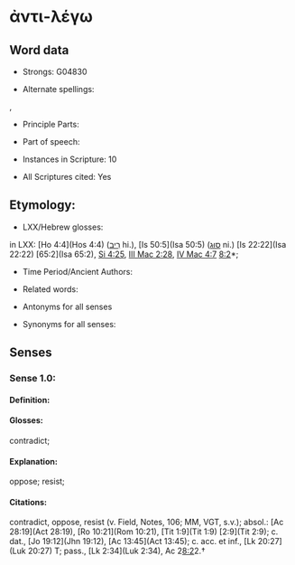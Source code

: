 # ἀντι-λέγω

<!-- Status: S2=NeedsEdits -->
<!-- Lexica used for edits:   -->

## Word data

* Strongs: G04830

* Alternate spellings:

,

* Principle Parts: 


* Part of speech: 


* Instances in Scripture: 10

* All Scriptures cited: Yes

## Etymology: 


* LXX/Hebrew glosses: 

in LXX: [Ho 4:4](Hos 4:4) ([רִיב](//en-uhl/H7378) hi.), [Is 50:5](Isa 50:5) ([סוּג](//en-uhl/H5472) ni.) [Is 22:22](Isa 22:22) [65:2](Isa 65:2), [Si 4:25](Sir.4.25), [III Mac 2:28](3Macc.2.28), [IV Mac 4:7](4Macc.4.7) [8:2](4Macc.8.2)*;

* Time Period/Ancient Authors: 


* Related words: 

* Antonyms for all senses

* Synonyms for all senses: 


## Senses 


### Sense  1.0: 

#### Definition: 

#### Glosses: 

contradict; 

#### Explanation: 

oppose; 
resist; 

#### Citations: 

contradict, oppose, resist (v. Field, Notes, 106; MM, VGT, s.v.); absol.: [Ac 28:19](Act 28:19), [Ro 10:21](Rom 10:21), [Tit 1:9](Tit 1:9) [2:9](Tit 2:9); c. dat., [Jo 19:12](Jhn 19:12), [Ac 13:45](Act 13:45); c. acc. et inf., [Lk 20:27](Luk 20:27) T; pass., [Lk 2:34](Luk 2:34), Ac 2[8:2](4Macc.8.2)2.†
